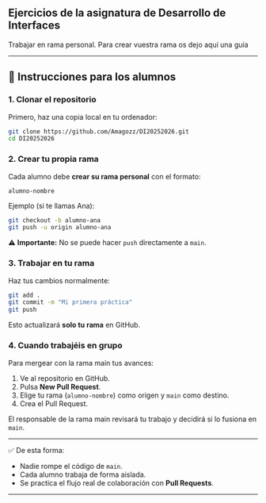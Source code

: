 ## Ejercicios de la asignatura de Desarrollo de Interfaces

Trabajar en rama personal. Para crear vuestra rama os dejo aquí una guía

---

## 📝 Instrucciones para los alumnos

### 1. Clonar el repositorio

Primero, haz una copia local en tu ordenador:

```bash
git clone https://github.com/Amagozz/DI20252026.git
cd DI20252026
```

### 2. Crear tu propia rama

Cada alumno debe **crear su rama personal** con el formato:

```
alumno-nombre
```

Ejemplo (si te llamas Ana):

```bash
git checkout -b alumno-ana
git push -u origin alumno-ana
```

⚠️ **Importante:** No se puede hacer `push` directamente a `main`.

### 3. Trabajar en tu rama

Haz tus cambios normalmente:

```bash
git add .
git commit -m "Mi primera práctica"
git push
```

Esto actualizará **solo tu rama** en GitHub.

### 4. Cuando trabajéis en grupo

Para mergear con la rama main tus avances:

1. Ve al repositorio en GitHub.
2. Pulsa **New Pull Request**.
3. Elige tu rama (`alumno-nombre`) como origen y `main` como destino.
4. Crea el Pull Request.

El responsable de la rama main revisará tu trabajo y decidirá si lo fusiona en `main`.

---

✅ De esta forma:

* Nadie rompe el código de `main`.
* Cada alumno trabaja de forma aislada.
* Se practica el flujo real de colaboración con **Pull Requests**.

---
